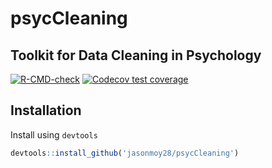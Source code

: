 # psycCleaning
## Toolkit for Data Cleaning in Psychology


<!-- badges: start -->
[![R-CMD-check](https://github.com/jasonmoy28/psycCleaning/actions/workflows/R-CMD-check.yaml/badge.svg)](https://github.com/jasonmoy28/psycCleaning/actions/workflows/R-CMD-check.yaml)
[![Codecov test coverage](https://codecov.io/gh/jasonmoy28/psycCleaning/branch/master/graph/badge.svg)](https://codecov.io/gh/jasonmoy28/psycCleaning?branch=master)
<!-- badges: end -->


## Installation
Install using `devtools`
```R
devtools::install_github('jasonmoy28/psycCleaning')
```

